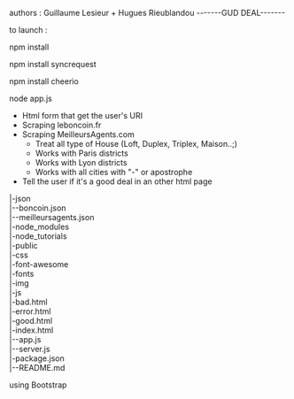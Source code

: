 authors : Guillaume Lesieur + Hugues Rieublandou
-------GUD DEAL-------



to launch :

npm install

npm install syncrequest

npm install cheerio

node app.js


- Html form that get the user's URI
- Scraping leboncoin.fr
- Scraping MeilleursAgents.com
  - Treat all type of House (Loft, Duplex, Triplex, Maison..;)
  - Works with Paris districts
  - Works with Lyon districts
  - Works with all cities with "-" or apostrophe
- Tell the user if it's a good deal in an other html page


|-json <br />
  |--boncoin.json<br />
  |--meilleursagents.json<br />
|-node_modules<br />
|-node_tutorials<br />
|-public<br />
  |-css<br />
  |-font-awesome<br />
  |-fonts<br />
  |-img<br />
  |-js<br />
  |-bad.html<br />
  |-error.html<br />
  |-good.html<br />
  |-index.html<br />
|--app.js<br />
|--server.js<br />
|-package.json<br />
|--README.md<br />

using Bootstrap
